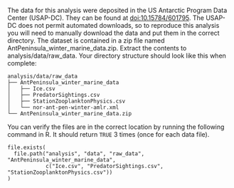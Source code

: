 The data for this analysis were deposited in the US Antarctic Program Data Center (USAP-DC). They can be found at <doi:10.15784/601795>. The USAP-DC does not permit automated downloads, so to reproduce this analysis you will need to manually download the data and put them in the correct directory. The dataset is contained in a zip file named AntPeninsula_winter_marine_data.zip. Extract the contents to analysis/data/raw_data. Your directory structure should look like this when complete:

```         
analysis/data/raw_data
├── AntPeninsula_winter_marine_data
│   ├── Ice.csv
│   ├── PredatorSightings.csv
│   ├── StationZooplanktonPhysics.csv
│   └── nor-ant-pen-winter-amlr.xml
└── AntPeninsula_winter_marine_data.zip
```

You can verify the files are in the correct location by running the following command in R. It should return `TRUE` 3 times (once for each data file).

```         
file.exists(
  file.path("analysis", "data", "raw_data", "AntPeninsula_winter_marine_data", 
            c("Ice.csv", "PredatorSightings.csv", "StationZooplanktonPhysics.csv"))
)
```
